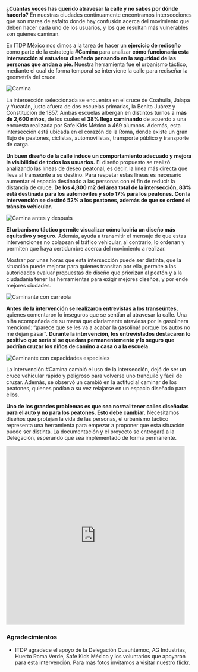 
**¿Cuántas veces has querido atravesar la calle y no sabes por dónde hacerlo?** En nuestras ciudades continuamente encontramos intersecciones que son mares de asfalto donde hay confusión acerca del movimiento que deben hacer cada uno de los usuarios, y los que resultan más vulnerables son quienes caminan.

En ITDP México nos dimos a la tarea de hacer un **ejercicio de rediseño** como parte de la estrategia **#Camina** para analizar **cómo funcionaría esta intersección si estuviera diseñada pensando en la seguridad de las personas que andan a pie.** Nuestra herramienta fue el urbanismo táctico, mediante el cual de forma temporal se interviene la calle para rediseñar la geometría del cruce.

<div style="clear:left;"></div>

<img class="img-responsive" src="camina-la-roma-por-buenos-disenos-peatonales/01.jpg" alt="Camina">

La intersección seleccionada se encuentra en el cruce de Coahuila, Jalapa y Yucatán, justo afuera de dos escuelas primarias, la Benito Juárez y Constitución de 1857. Ambas escuelas albergan en distintos turnos a **más de 2,600 niños,** de los cuales el **38% llega caminando** de acuerdo a una encuesta realizada por Safe Kids México a 469 alumnos. Además, esta intersección está ubicada en el corazón de la Roma, donde existe un gran flujo de peatones, ciclistas, automovilistas, transporte público y transporte de carga.

**Un buen diseño de la calle induce un comportamiento adecuado y mejora la visibilidad de todos los usuarios.** El diseño propuesto se realizó analizando las líneas de deseo peatonal, es decir, la línea más directa que lleva al transeúnte a su destino. Para respetar estas líneas es necesario aumentar el espacio destinado a las personas con el fin de reducir la distancia de cruce. **De los 4,800 m2 del área total de la intersección, 83% está destinada para los automóviles y solo 17% para los peatones. Con la intervención se destinó 52% a los peatones, además de que se ordenó el tránsito vehicular.**

<img class="img-responsive" src="camina-la-roma-por-buenos-disenos-peatonales/02.jpg" alt="Camina antes y después">

**El urbanismo táctico permite visualizar cómo luciría un diseño más equitativo y seguro.** Además, ayuda a transmitir el mensaje de que estas intervenciones no colapsan el tráfico vehicular, al contrario, lo ordenan y permiten que haya certidumbre acerca del movimiento a realizar.

Mostrar por unas horas que esta intersección puede ser distinta, que la situación puede mejorar para quienes transitan por ella, permite a las autoridades evaluar propuestas de diseño que priorizan al peatón y a la ciudadanía tener las herramientas para exigir mejores diseños, y por ende mejores ciudades.

<img class="img-responsive" src="camina-la-roma-por-buenos-disenos-peatonales/03.jpg" alt="Caminante con carreola">

**Antes de la intervención se realizaron entrevistas a los transeúntes,** quienes comentaron lo inseguros que se sentían al atravesar la calle. Una niña acompañada de su mamá que diariamente atraviesa por la gasolinera mencionó: “¡parece que se les va a acabar la gasolina! porque los autos no me dejan pasar”. **Durante la intervención, los entrevistados destacaron lo positivo que sería si se quedara permanentemente y lo seguro que podrían cruzar los niños de camino a casa o a la escuela.**

<img class="img-responsive" src="camina-la-roma-por-buenos-disenos-peatonales/04.jpg" alt="Caminante con capacidades especiales">

La intervención #Camina cambió el uso de la intersección, dejó de ser un cruce vehicular rápido y peligroso para volverse uno tranquilo y fácil de cruzar. Además, se observó un cambió en la actitud al caminar de los peatones, quienes podían a su vez relajarse en un espacio diseñado para ellos.

**Uno de los grandes problemas es que sea normal tener calles diseñadas para el auto y no para los peatones. Esto debe cambiar.** Necesitamos diseños que protejan la vida de las personas, el urbanismo táctico representa una herramienta para empezar a proponer que esta situación puede ser distinta. La documentación y el proyecto se entregará a la Delegación, esperando que sea implementado de forma permanente.

<iframe src="https://vine.co/v/OYau6THiXKO/embed/postcard" width="480" height="480" frameborder="0"></iframe><script src="https://platform.vine.co/static/scripts/embed.js"></script>

### Agradecimientos

* ITDP agradece el apoyo de la Delegación Cuauhtémoc, AG Industrias, Huerto Roma Verde, Safe Kids México y los voluntarios que apoyaron para esta intervención. Para más fotos invitamos a visitar nuestro [flickr](https://www.flickr.com/photos/itdpmx/sets/72157651536790575/).
